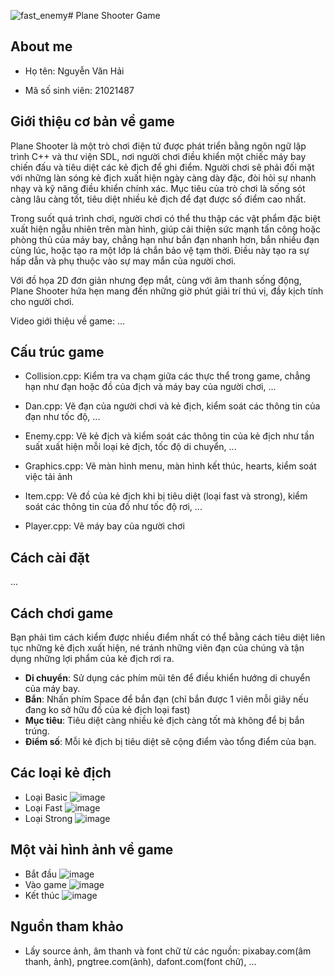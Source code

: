 ![fast_enemy](https://github.com/user-attachments/assets/6578649d-e972-4cdc-b547-97cf07bf6e31)# Plane Shooter Game

## About me
- Họ tên: Nguyễn Văn Hải
* Mã số sinh viên: 21021487

## Giới thiệu cơ bản về game

Plane Shooter là một trò chơi điện tử được phát triển bằng ngôn ngữ lập trình C++ và thư viện SDL, nơi người chơi điều khiển một chiếc máy bay chiến đấu và tiêu diệt các kẻ địch để ghi điểm. Người chơi sẽ phải đối mặt với những làn sóng kẻ địch xuất hiện ngày càng dày đặc, đòi hỏi sự nhanh nhạy và kỹ năng điều khiển chính xác. Mục tiêu của trò chơi là sống sót càng lâu càng tốt, tiêu diệt nhiều kẻ địch để đạt được số điểm cao nhất.

Trong suốt quá trình chơi, người chơi có thể thu thập các vật phẩm đặc biệt xuất hiện ngẫu nhiên trên màn hình, giúp cải thiện sức mạnh tấn công hoặc phòng thủ của máy bay, chẳng hạn như bắn đạn nhanh hơn, bắn nhiều đạn cùng lúc, hoặc tạo ra một lớp lá chắn bảo vệ tạm thời. Điều này tạo ra sự hấp dẫn và phụ thuộc vào sự may mắn của người chơi.

Với đồ họa 2D đơn giản nhưng đẹp mắt, cùng với âm thanh sống động, Plane Shooter hứa hẹn mang đến những giờ phút giải trí thú vị, đầy kịch tính cho người chơi.

Video giới thiệu về game: ...

## Cấu trúc game
- Collision.cpp: Kiểm tra va chạm giữa các thực thể trong game, chẳng hạn như đạn hoặc đồ của địch và máy bay của người chơi, ...
* Dan.cpp: Vẽ đạn của người chơi và kẻ địch, kiểm soát các thông tin của đạn như tốc độ, ...
+ Enemy.cpp: Vẽ kẻ địch và kiểm soát các thông tin của kẻ địch như tần suất xuất hiện mỗi loại kẻ địch, tốc độ di chuyển, ...


- Graphics.cpp: Vẽ màn hình menu, màn hình kết thúc, hearts, kiểm soát việc tải ảnh
* Item.cpp: Vẽ đồ của kẻ địch khi bị tiêu diệt (loại fast và strong), kiểm soát các thông tin của đồ như tốc độ rơi, ...

+ Player.cpp: Vẽ máy bay của người chơi

## Cách cài đặt
...
## Cách chơi game
Bạn phải tìm cách kiểm được nhiều điểm nhất có thể bằng cách tiêu diệt liên tục những kẻ địch xuất hiện, né tránh những viên đạn của chúng và tận dụng những lợi phẩm của kẻ địch rơi ra.

- **Di chuyển**: Sử dụng các phím mũi tên để điều khiển hướng di chuyển của máy bay.
- **Bắn**: Nhấn phím Space để bắn đạn (chỉ bắn được 1 viên mỗi giây nếu đang ko sở hữu đồ của kẻ địch loại fast)
- **Mục tiêu**: Tiêu diệt càng nhiều kẻ địch càng tốt mà không để bị bắn trúng.
- **Điểm số**: Mỗi kẻ địch bị tiêu diệt sẽ cộng điểm vào tổng điểm của bạn.

## Các loại kẻ địch
- Loại Basic
  ![image](https://github.com/user-attachments/assets/02925241-2b2e-4a82-99ee-951e5e7e253c)
- Loại Fast
  ![image](https://github.com/user-attachments/assets/c3651aee-8239-432d-aba7-2342738c9f0a)
- Loại Strong
  ![image](https://github.com/user-attachments/assets/3dd5146e-299a-4768-8c3e-6a8b92c8793a)

## Một vài hình ảnh về game
- Bắt đầu
![image](https://github.com/user-attachments/assets/2bb9d3b8-a9de-489b-b500-2faec463fadd)
- Vào game
  ![image](https://github.com/user-attachments/assets/22677d51-2937-402b-b06b-991ff1cacdbd)
- Kết thúc
![image](https://github.com/user-attachments/assets/63548a77-75f0-4a89-b89d-d6b3cb712de8)

## Nguồn tham khảo
- Lấy source ảnh, âm thanh và font chữ từ các nguồn: pixabay.com(âm thanh, ảnh), pngtree.com(ảnh), dafont.com(font chữ), ...
